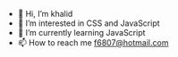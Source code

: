 - 👋 Hi, I’m khalid
- 👀 I’m interested in CSS and JavaScript
- 🌱 I’m currently learning JavaScript
- 📫 How to reach me f6807@hotmail.com

<!---
f5rcbh/f5rcbh is a ✨ special ✨ repository because its `README.md` (this file) appears on your GitHub profile.
You can click the Preview link to take a look at your changes.
--->
